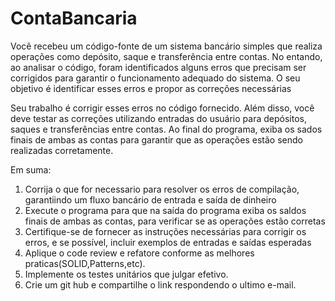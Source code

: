 # ContaBancaria
Você recebeu um código-fonte de um sistema bancário simples que realiza operações como depósito, saque e transferência entre contas. No entando, ao analisar o código, foram identificados alguns erros que precisam ser corrigidos para garantir o funcionamento adequado do sistema. 
O seu objetivo é identificar esses erros e propor as correções necessárias

Seu trabalho é corrigir esses erros no código fornecido. Além disso, você deve testar as correções utilizando entradas do usuário para depósitos, saques e transferências entre contas. Ao final do programa, exiba os sados finais de ambas as contas para garantir que as operações estão sendo realizadas corretamente.

Em suma:

1. Corrija o que for necessario para resolver os erros de compilação, garantiindo um fluxo bancário de entrada e saída de dinheiro
2. Execute o programa para que na saída do programa exiba os saldos finais de ambas as contas, para verificar se as operações estão corretas
3. Certifique-se de fornecer as instruções necessárias para corrigir os erros, e se possível, incluir exemplos de entradas e saídas esperadas
4. Aplique o code review e refatore conforme as melhores praticas(SOLID,Patterns,etc).
5. Implemente os testes unitários que julgar efetivo.
6. Crie um git hub e compartilhe o link respondendo o ultimo e-mail.
   

